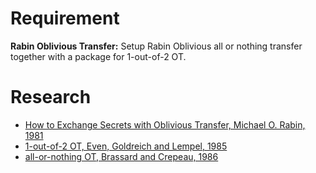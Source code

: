 
# Requirement

**Rabin Oblivious Transfer:** Setup Rabin Oblivious all or nothing transfer together with a package for 1-out-of-2 OT.

# Research

- [How to Exchange Secrets with Oblivious Transfer, Michael O. Rabin, 1981](../master/papers/Rabin-Oblivious-Transfer.pdf)
- [1-out-of-2 OT, Even, Goldreich and Lempel, 1985](../master/papers/1-out-of-2-OT.pdf)
- [all-or-nothing OT, Brassard and Crepeau, 1986](../master/papers/all-or-nothing-OT.pdf)